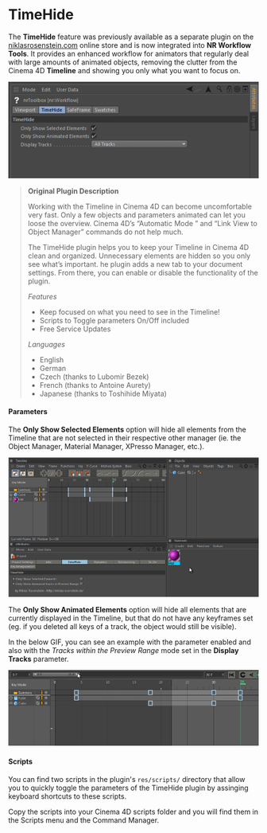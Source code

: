 # TimeHide

The **TimeHide** feature was previously available as a separate plugin on the
[niklasrosenstein.com] online store and is now integrated into **NR Workflow
Tools**. It provides an enhanced workflow for animators that regularly deal
with large amounts of animated objects, removing the clutter from the Cinema
4D **Timeline** and showing you only what you want to focus on.

[niklasrosenstein.com]: https://niklasrosenstein.com

![](timehide-params.png)

> __Original Plugin Description__
>
> Working with the Timeline in Cinema 4D can become uncomfortable very fast.
> Only a few objects and parameters animated can let you loose the overview.
> Cinema 4D’s “Automatic Mode ” and “Link View to Object Manager” commands do
> not help much.
>
> The TimeHide plugin helps you to keep your Timeline in Cinema 4D clean and
> organized. Unnecessary elements are hidden so you only see what’s important.
> he plugin adds a new tab to your document settings. From there, you can
> enable or disable the functionality of the plugin.
>
> *Features*
>
> - Keep focused on what you need to see in the Timeline!
> - Scripts to Toggle parameters On/Off included
> - Free Service Updates
>
> *Languages*
>
> - English
> - German
> - Czech (thanks to Lubomir Bezek)
> - French (thanks to Antoine Aurety)
> - Japanese (thanks to Toshihide Miyata)

#### Parameters

The **Only Show Selected Elements** option will hide all elements from the
Timeline that are not selected in their respective other manager (ie. the
Object Manager, Material Manager, XPresso Manager, etc.).

![](timehide-only-show-selected-elemenets.gif)

The **Only Show Animated Elements** option will hide all elements that are
currently displayed in the Timeline, but that do not have any keyframes set
(eg. if you deleted all keys of a track, the object would still be visible).

In the below GIF, you can see an example with the parameter enabled and also
with the *Tracks within the Preview Range* mode set in the **Display Tracks**
parameter.

![](timehide-only-show-animated-in-preview-range.gif)

#### Scripts

You can find two scripts in the plugin's `res/scripts/` directory that allow
you to quickly toggle the parameters of the TimeHide plugin by assinging
keyboard shortcuts to these scripts.

Copy the scripts into your Cinema 4D scripts folder and you will find them
in the Scripts menu and the Command Manager.
